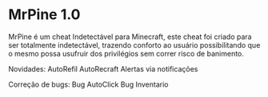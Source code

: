 # MrPine 1.0

MrPine é um cheat Indetectável para Minecraft, este cheat foi criado para ser totalmente indetectável, trazendo conforto ao usuário possibilitando que o mesmo possa usufruir dos privilégios sem correr risco de banimento.

Novidades:
AutoRefil
AutoRecraft
Alertas via notificações

Correção de bugs:
Bug AutoClick
Bug Inventario

